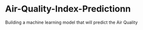# Air-Quality-Index-Predictionn
Building a machine learning model that will predict the Air Quality 
